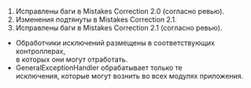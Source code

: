 1. Исправлены баги в Mistakes Correction 2.0 (согласно ревью).  
2. Изменения подтянуты в Mistakes Correction 2.1.  
3. Исправлены баги в Mistakes Correction 2.1 (согласно ревью).  

* Обработчики исключений размещены в соответствующих контроллерах,  
    в которых они могут отработать.
* GeneralExceptionHandler обрабатывает только те  
    исключения, которые могут вознить во всех модулях приложения.
